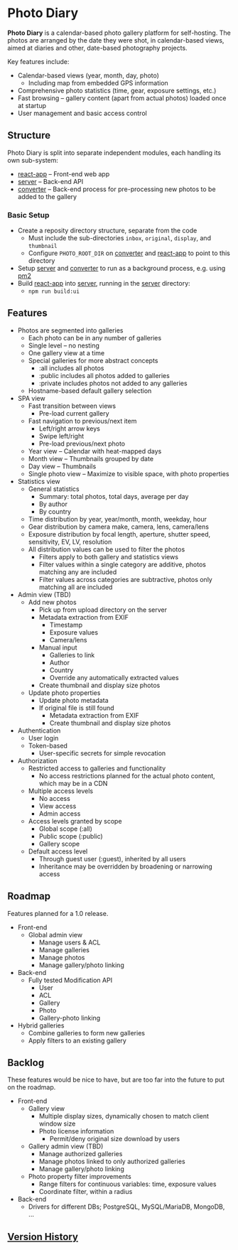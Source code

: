 # Photo Diary

**Photo Diary** is a calendar-based photo gallery platform for self-hosting. The photos are arranged by the date they were shot, in calendar-based views, aimed at diaries and other, date-based photography projects.

Key features include:

- Calendar-based views (year, month, day, photo)
  - Including map from embedded GPS information
- Comprehensive photo statistics (time, gear, exposure settings, etc.)
- Fast browsing – gallery content (apart from actual photos) loaded once at startup
- User management and basic access control

## Structure

Photo Diary is split into separate independent modules, each handling its own sub-system:

- [react-app](react-app) – Front-end web app
- [server](server) – Back-end API
- [converter](converter) – Back-end process for pre-processing new photos to be added to the gallery

### Basic Setup

- Create a reposity directory structure, separate from the code
  - Must include the sub-directories `inbox`, `original`, `display`, and `thumbnail`
  - Configure `PHOTO_ROOT_DIR` on [converter](converter) and [react-app](react-app) to point to this directory
- Setup [server](server) and [converter](converter) to run as a background process, e.g. using [pm2](https://pm2.keymetrics.io/)
- Build [react-app](react-app) into [server](server), running in the [server](server) directory:
  - `npm run build:ui`

## Features

- Photos are segmented into galleries
  - Each photo can be in any number of galleries
  - Single level – no nesting
  - One gallery view at a time
  - Special galleries for more abstract concepts
    - :all includes all photos
    - :public includes all photos added to galleries
    - :private includes photos not added to any galleries
  - Hostname-based default gallery selection
- SPA view
  - Fast transition between views
    - Pre-load current gallery
  - Fast navigation to previous/next item
    - Left/right arrow keys
    - Swipe left/right
    - Pre-load previous/next photo
  - Year view – Calendar with heat-mapped days
  - Month view – Thumbnails grouped by date
  - Day view – Thumbnails
  - Single photo view – Maximize to visible space, with photo properties
- Statistics view
  - General statistics
    - Summary: total photos, total days, average per day
    - By author
    - By country
  - Time distribution by year, year/month, month, weekday, hour
  - Gear distribution by camera make, camera, lens, camera/lens
  - Exposure distribution by focal length, aperture, shutter speed, sensitivity, EV, LV, resolution
  - All distribution values can be used to filter the photos
    - Filters apply to both gallery and statistics views
    - Filter values within a single category are additive, photos matching any are included
    - Filter values across categories are subtractive, photos only matching all are included
- Admin view (TBD)
  - Add new photos
    - Pick up from upload directory on the server
    - Metadata extraction from EXIF
      - Timestamp
      - Exposure values
      - Camera/lens
    - Manual input
      - Galleries to link
      - Author
      - Country
      - Override any automatically extracted values
    - Create thumbnail and display size photos
  - Update photo properties
    - Update photo metadata
    - If original file is still found
      - Metadata extraction from EXIF
      - Create thumbnail and display size photos
- Authentication
  - User login
  - Token-based
    - User-specific secrets for simple revocation
- Authorization
  - Restricted access to galleries and functionality
    - No access restrictions planned for the actual photo content, which may be in a CDN
  - Multiple access levels
    - No access
    - View access
    - Admin access
  - Access levels granted by scope
    - Global scope (:all)
    - Public scope (:public)
    - Gallery scope
  - Default access level
    - Through guest user (:guest), inherited by all users
    - Inheritance may be overridden by broadening or narrowing access

## Roadmap

Features planned for a 1.0 release.

- Front-end
  - Global admin view
    - Manage users & ACL
    - Manage galleries
    - Manage photos
    - Manage gallery/photo linking
- Back-end
  - Fully tested Modification API
    - User
    - ACL
    - Gallery
    - Photo
    - Gallery-photo linking
- Hybrid galleries
  - Combine galleries to form new galleries
  - Apply filters to an existing gallery

## Backlog

These features would be nice to have, but are too far into the future to put on the roadmap.

- Front-end
  - Gallery view
    - Multiple display sizes, dynamically chosen to match client window size
    - Photo license information
      - Permit/deny original size download by users
  - Gallery admin view (TBD)
    - Manage authorized galleries
    - Manage photos linked to only authorized galleries
    - Manage gallery/photo linking
  - Photo property filter improvements
    - Range filters for continuous variables: time, exposure values
    - Coordinate filter, within a radius
- Back-end
  - Drivers for different DBs; PostgreSQL, MySQL/MariaDB, MongoDB, ...

## [Version History](CHANGELOG.md)
